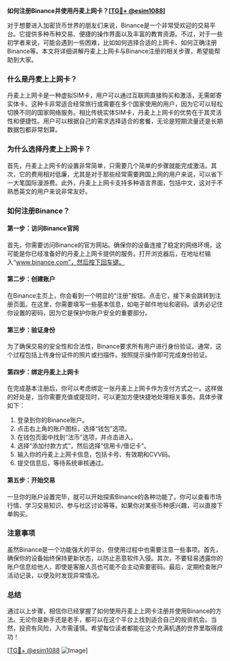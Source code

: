 **如何注册Binance并使用丹麦上网卡？[[TG💪+ @esim1088](https://t.me/s/esim1088)]**

对于想要进入加密货币世界的朋友们来说，Binance是一个非常受欢迎的交易平台。它提供多种币种交易、便捷的操作界面以及丰富的教育资源。不过，对于一些初学者来说，可能会遇到一些困难，比如如何选择合适的上网卡、如何正确注册Binance等。本文将详细讲解丹麦上上网卡与Binance注册的相关步骤，希望能帮助到大家。

### 什么是丹麦上上网卡？

丹麦上上网卡是一种虚拟SIM卡，用户可以通过互联网直接购买和激活，无需邮寄实体卡。这种卡非常适合经常旅行或需要在多个国家使用的用户，因为它可以轻松切换不同的国家网络服务。相比传统实体SIM卡，丹麦上上网卡的优势在于其灵活性和便捷性。用户可以根据自己的需求选择适合的套餐，无论是短期流量还是长期数据包都非常划算。

### 为什么选择丹麦上上网卡？

首先，丹麦上上网卡的设置非常简单，只需要几个简单的步骤就能完成激活。其次，它的费用相对低廉，尤其是对于那些经常需要跨国上网的用户来说，可以省下一大笔国际漫游费。此外，丹麦上上网卡支持多种语言界面，包括中文，这对于不熟悉英文的用户来说非常友好。

### 如何注册Binance？

#### 第一步：访问Binance官网

首先，你需要访问Binance的官方网站。确保你的设备连接了稳定的网络环境，这可能是你已经准备好的丹麦上上网卡提供的服务。打开浏览器后，在地址栏输入“www.binance.com”，然后按下回车键。

#### 第二步：创建账户

在Binance主页上，你会看到一个明显的“注册”按钮。点击它，接下来会跳转到注册页面。在这里，你需要填写一些基本信息，如电子邮件地址和密码。请务必记住你设置的密码，因为它是保护你账户安全的重要部分。

#### 第三步：验证身份

为了确保交易的安全性和合法性，Binance要求所有用户进行身份验证。通常，这个过程包括上传身份证件的照片或扫描件。按照提示操作即可完成身份验证。

#### 第四步：绑定丹麦上上网卡

在完成基本注册后，你可以考虑绑定一张丹麦上上网卡作为支付方式之一。这样做的好处是，当你需要充值或提现时，可以更加方便快捷地处理相关事务。具体步骤如下：

1. 登录到你的Binance账户。
2. 点击右上角的账户图标，选择“钱包”选项。
3. 在钱包页面中找到“法币”选项，并点击进入。
4. 选择“添加付款方式”，然后选择“信用卡/借记卡”。
5. 输入你的丹麦上上网卡信息，包括卡号、有效期和CVV码。
6. 提交信息后，等待系统审核通过。

#### 第五步：开始交易

一旦你的账户设置完毕，就可以开始探索Binance的各种功能了。你可以查看市场行情、学习交易知识、参与社区讨论等等。如果你对某些币种感兴趣，可以直接下单购买。

### 注意事项

虽然Binance是一个功能强大的平台，但使用过程中也需要注意一些事项。首先，确保你的设备始终保持更新状态，以防止恶意软件入侵。其次，不要轻易透露你的账户信息给他人，即使是客服人员也可能不会主动索要密码。最后，定期检查账户活动记录，以便及时发现异常情况。

### 总结

通过以上步骤，相信你已经掌握了如何使用丹麦上上网卡注册并使用Binance的方法。无论你是新手还是老手，都可以在这个平台上找到适合自己的投资机会。当然，投资有风险，入市需谨慎。希望每位读者都能在这个充满机遇的世界里取得成功！

[[TG💪+ @esim1088](https://t.me/s/esim1088) ![Image](https://i.postimg.cc/4NQfJmqS/Snipaste-2025-05-13-00-14-12.png)]